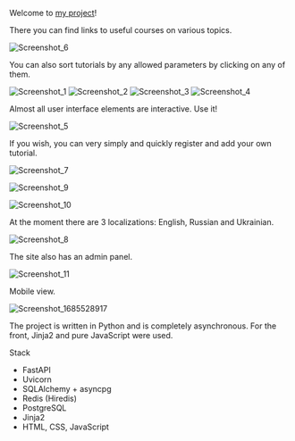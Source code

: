 Welcome to [my project](https://tutorials-project.onrender.com/tt/1)!

There you can find links to useful courses on various topics.

![Screenshot_6](https://github.com/hardglitch/it_tutorials_project/assets/49201692/19c717db-8ea7-4c0b-990c-cf246ab8280c)


You can also sort tutorials by any allowed parameters by clicking on any of them.

![Screenshot_1](https://github.com/hardglitch/it_tutorials_project/assets/49201692/86452cb8-9cc0-4980-84e9-e1e9e51e1af7)
![Screenshot_2](https://github.com/hardglitch/it_tutorials_project/assets/49201692/48f207f5-75d4-4731-b8e0-2f23e3dd5208)
![Screenshot_3](https://github.com/hardglitch/it_tutorials_project/assets/49201692/d8198baa-3e08-4760-9fad-e0fca7702f1d)
![Screenshot_4](https://github.com/hardglitch/it_tutorials_project/assets/49201692/ce178ccc-95d1-4dd0-82d7-ef0b1b4f8ebb)


Almost all user interface elements are interactive. Use it!

![Screenshot_5](https://github.com/hardglitch/it_tutorials_project/assets/49201692/408434b2-f9e8-46bc-8bc0-58f3b8c137f8)


If you wish, you can very simply and quickly register and add your own tutorial.

![Screenshot_7](https://github.com/hardglitch/it_tutorials_project/assets/49201692/af0198f5-01ab-4f6a-827b-3f09a11de6e7)

![Screenshot_9](https://github.com/hardglitch/it_tutorials_project/assets/49201692/7e3533d5-ab3d-4e85-a039-e9dabeb047a1)

![Screenshot_10](https://github.com/hardglitch/it_tutorials_project/assets/49201692/b60a06b2-4065-4bfd-9c24-2de00350d1b0)


At the moment there are 3 localizations: English, Russian and Ukrainian.

![Screenshot_8](https://github.com/hardglitch/it_tutorials_project/assets/49201692/2024281d-af31-4bda-b003-b6358d01c9a4)


The site also has an admin panel.

![Screenshot_11](https://github.com/hardglitch/it_tutorials_project/assets/49201692/95310a47-1430-42e7-b94d-c472685176f9)


Mobile view.

![Screenshot_1685528917](https://github.com/hardglitch/it_tutorials_project/assets/49201692/d55bc936-a3a3-458c-9d0d-865937c9ddec)


The project is written in Python and is completely asynchronous.
For the front, Jinja2 and pure JavaScript were used.

Stack
- FastAPI
- Uvicorn
- SQLAlchemy + asyncpg
- Redis (Hiredis)
- PostgreSQL
- Jinja2
- HTML, CSS, JavaScript
